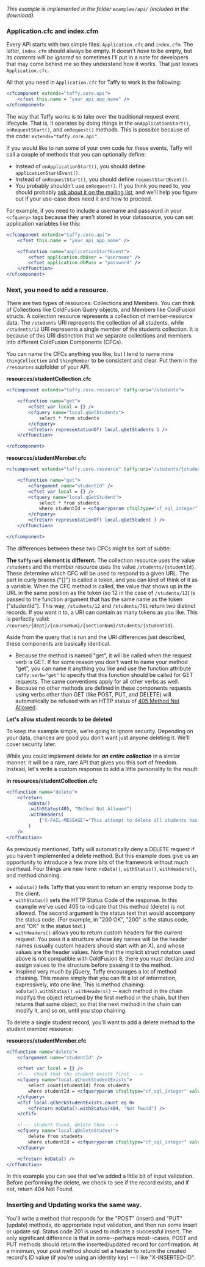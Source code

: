 _This example is implemented in the folder `examples/api/` (included in the download)._

### Application.cfc and index.cfm

Every API starts with two simple files: `Application.cfc` and `index.cfm`. The latter, `index.cfm` should always be empty. It doesn't _have_ to be empty, but _its contents will be ignored_ so sometimes I'll put in a note for developers that may come behind me so they understand how it works. That just leaves `Application.cfc`.

All that you need in `Application.cfc` for Taffy to work is the following:

```cfm
<cfcomponent extends="taffy.core.api">
	<cfset this.name = "your_api_app_name" />
</cfcomponent>
```

The way that Taffy works is to take over the traditional request event lifecycle. That is, it operates by doing things in the `onApplicationStart()`, `onRequestStart()`, and `onRequest()` methods. This is possible because of the code: `extends="taffy.core.api"`.

If you would like to run some of your own code for these events, Taffy will call a couple of methods that you can optionally define:

* Instead of `onApplicationStart()`, you should define `applicationStartEvent()`.
* Instead of `onRequestStart()`, you should define `requestStartEvent()`.
* You probably shouldn't use `onRequest()`. If you think you need to, you should probably [ask about it on the mailing list](https://groups.google.com/forum/#!forum/taffy-users), and we'll help you figure out if your use-case does need it and how to proceed.

For example, if you need to include a username and password in your `<cfquery>` tags because they aren't stored in your datasource, you can set application variables like this:

```cfm
<cfcomponent extends="taffy.core.api">
	<cfset this.name = "your_api_app_name" />

	<cffunction name="applicationStartEvent">
		<cfset application.dbUser = "username" />
		<cfset application.dbPass = "password" />
	</cffunction>
</cfcomponent>
```

### Next, you need to add a resource.

There are two types of resources: Collections and Members. You can think of Collections like ColdFusion Query objects, and Members like ColdFusion structs. A collection resource represents a collection of member-resource data. The `/students` URI represents the collection of all students, while `/students/12` URI represents a single member of the students collection. It is because of this URI distinction that we separate collections and members into different ColdFusion Components (CFCs).

You can name the CFCs anything you like, but I tend to name mine `thingCollection` and `thingMember` to be consistent and clear. Put them in the `/resources` subfolder of your API.

**resources/studentCollection.cfc**

```cfm
<cfcomponent extends="taffy.core.resource" taffy:uri="/students">

	<cffunction name="get">
		<cfset var local = {} />
		<cfquery name="local.qGetStudents">
			select * from students
		</cfquery>
		<cfreturn representationOf( local.qGetStudents ) />
	</cffunction>

</cfcomponent>
```

**resources/studentMember.cfc**

```cfm
<cfcomponent extends="taffy.core.resource" taffy:uri="/students/{studentId}">

	<cffunction name="get">
		<cfargument name="studentId" />
		<cfset var local = {} />
		<cfquery name="local.qGetStudent">
			select * from students
			where studentId = <cfqueryparam cfsqltype="cf_sql_integer" value="#arguments.studentId#" />
		</cfquery>
		<cfreturn representationOf( local.qGetStudent ) />
	</cffunction>

</cfcomponent>
```

The differences between these two CFCs might be sort of subtle:

**The `taffy:uri` element is different.** The collection resource uses the value `/students` and the member resource uses the value `/students/{studentId}`. These determine which CFC will be used to respond to a given URL. The part in curly braces ("{}") is called a token, and you can kind of think of it as a variable. When the CFC method is called, the value that shows up in the URL in the same position as the token (so 12 in the case of `/students/12`) is passed to the function argument that has the same name as the token ("studentId"). This way, `/students/12` and `/students/761` return two distinct records. If you want it to, a URI can contain as many tokens as you like. This is perfectly valid: `/courses/{dept}/{courseNum}/{sectionNum}/students/{studentId}`.

Aside from the query that is run and the URI differences just described, these components are basically identical.

* Because the method is named "get", it will be called when the request verb is GET. If for some reason you don't want to name your method "get", you can name it anything you like and use the function attribute `taffy:verb="get"` to specify that this function should be called for GET requests. The same conventions apply for all other verbs as well.
* Because no other methods are defined in these components requests using verbs other than GET (like POST, PUT, and DELETE) will automatically be refused with an HTTP status of [405 Method Not Allowed](https://github.com/atuttle/Taffy/wiki/Common-API-HTTP-Status-Codes).

**Let's allow student records to be deleted**

To keep the example simple, we're going to ignore security. Depending on your data, chances are good you don't want just anyone deleting it. We'll cover security later.

While you could implement delete for _**an entire collection**_ in a similar manner, it will be a rare, rare API that gives you this sort of freedom. Instead, let's write a custom response to add a little personality to the result:

**in resources/studentCollection.cfc**

```cfm
<cffunction name="delete">
	<cfreturn
		noData()
		.withStatus(405, "Method Not Allowed")
		.withHeaders(
			{"X-FAIL-MESSAGE"="This attempt to delete all students has been added to your permanent record."}
		)
	/>
</cffunction>
```

As previously mentioned, Taffy will automatically deny a DELETE request if you haven't implemented a delete method. But this example does give us an opportunity to introduce a few more bits of the framework without much overhead. Four things are new here: `noData()`, `withStatus()`, `withHeaders()`, and method chaining.

* `noData()` tells Taffy that you want to return an empty response body to the client.
* `withStatus()` sets the HTTP Status Code of the response. In this example we've used 405 to indicate that this method (delete) is not allowed. The second argument is the status text that would accompany the status code. (For example, in "200 OK", "200" is the status code, and "OK" is the status text.)
* `withHeaders()` allows you to return custom headers for the current request. You pass it a structure whose key names will be the header names (usually custom headers should start with an X), and whose values are the header values. Note that the implicit struct notation used above is not compatible with ColdFusion 8; there you must declare and assign values to the structure before passing it to the method.
* Inspired very much by jQuery, Taffy encourages a lot of method chaining. This means simply that you can fit a lot of information, expressively, into one line. This is method chaining: `noData().withStatus().withHeaders()` -- each method in the chain modifys the object returned by the first method in the chain, but then returns that same object, so that the next method in the chain can modify it, and so on, until you stop chaining.

To delete a single student record, you'll want to add a delete method to the student member resource:

**resources/studentMember.cfc**

```cfm
<cffunction name="delete">
	<cfargument name="studentId" />

	<cfset var local = {} />
	<!--- check that the student exists first --->
	<cfquery name="local.qCheckStudentExists">
		select count(studentId) from students
		where studentId = <cfqueryparam cfsqltype="cf_sql_integer" value="#arguments.studentId#" />
	</cfquery>
	<cfif local.qCheckStudentExists.count eq 0>
		<cfreturn noData().withStatus(404, "Not Found") />
	</cfif>

	<!--- student found, delete them --->
	<cfquery name="local.qDeleteStudent">
		delete from students
		where studentId = <cfqueryparam cfsqltype="cf_sql_integer" value="#arguments.studentId#" />
	</cfquery>

	<cfreturn noData() />
</cffunction>
```

In this example you can see that we've added a little bit of input validation. Before performing the delete, we check to see if the record exists, and if not, return 404 Not Found.

### Inserting and Updating works the same way.

You'll write a method that responds for the "POST" (insert) and "PUT" (update) methods, do appropriate input validation, and then run some insert or update sql. Status code 201 is used to indicate a successful insert. The only significant difference is that in some--perhaps most--cases, POST and PUT methods should return the inserted/updated record for confirmation. At a minimum, your post method should set a header to return the created record's ID value (if you're using an identity key) -- I like "X-INSERTED-ID".
